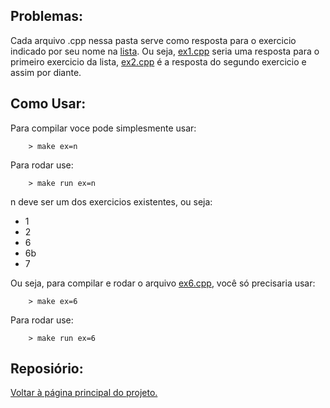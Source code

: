 Problemas:
----------

Cada arquivo .cpp nessa pasta serve como resposta para o exercicio indicado por seu nome na [lista](List.pdf). Ou seja, [ex1.cpp](ex1.cpp) seria uma resposta para o primeiro exercicio da lista, [ex2.cpp](ex2.cpp) é a resposta do segundo exercicio e assim por diante.

Como Usar:
---------

Para compilar voce pode simplesmente usar:
```shell
    > make ex=n
```
Para rodar use:
```shell
    > make run ex=n
```

n deve ser um dos exercicios existentes, ou seja:
* 1
* 2
* 6
* 6b
* 7

Ou seja, para compilar e rodar o arquivo [ex6.cpp](ex6.cpp), você só precisaria usar:
```shell
    > make ex=6
```
Para rodar use:
```shell
    > make run ex=6
```

Reposiório:
----------

[Voltar à página principal do projeto.](https://github.com/EdPirro/USP-SCC0218)